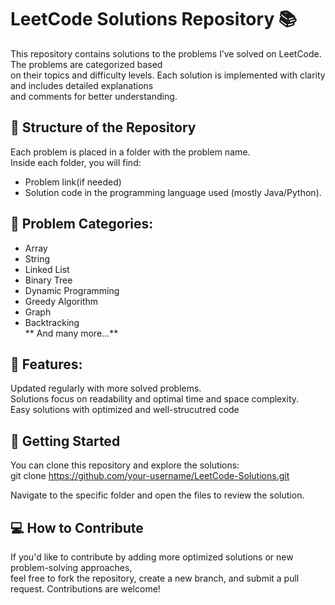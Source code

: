 # LeetCode Solutions Repository 📚
This repository contains solutions to the problems I’ve solved on LeetCode. The problems are categorized based<br/>
on their topics and difficulty levels. Each solution is implemented with clarity and includes detailed explanations <br/>
and comments for better understanding.

## 📌 Structure of the Repository
Each problem is placed in a folder with the problem name.<br/>
Inside each folder, you will find:<br/>
- Problem link(if needed)
- Solution code in the programming language used (mostly Java/Python).
 
## 📝 Problem Categories:<br/>
- Array<br/>
- String<br/>
- Linked List<br/>
- Binary Tree<br/>
- Dynamic Programming<br/>
- Greedy Algorithm<br/>
- Graph<br/>
- Backtracking<br/>
** And many more...**<br/>

## 🌟 Features:
Updated regularly with more solved problems.<br/>
Solutions focus on readability and optimal time and space complexity.<br/>
Easy solutions with optimized and well-strucutred code<br/>

## 🚀 Getting Started
You can clone this repository and explore the solutions:<br/>
git clone https://github.com/your-username/LeetCode-Solutions.git<br/>

Navigate to the specific folder and open the files to review the solution.<br/>

## 💻 How to Contribute
If you'd like to contribute by adding more optimized solutions or new problem-solving approaches, <br/>
feel free to fork the repository, create a new branch, and submit a pull request. Contributions are welcome!

